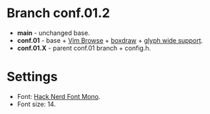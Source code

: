 # Branch conf.01.2

+ **main** - unchanged base.
+ **conf.01** - base + [Vim Browse](https://st.suckless.org/patches/vim_browse/) + [boxdraw](https://st.suckless.org/patches/boxdraw/) + [glyph wide support](https://st.suckless.org/patches/glyph_wide_support/).
+ **conf.01.X** - parent conf.01 branch + config.h.

# Settings

+ Font: [Hack Nerd Font Mono](https://www.nerdfonts.com/).
+ Font size: 14.

